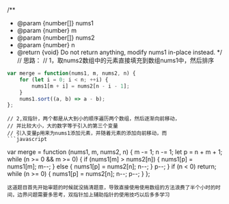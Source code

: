 /**
 * @param {number[]} nums1
 * @param {number} m
 * @param {number[]} nums2
 * @param {number} n
 * @return {void} Do not return anything, modify nums1 in-place instead.
 */
// 思路：
// 1，取nums2数组中的元素直接填充到数组nums1中，然后排序
```javascript 
var merge = function(nums1, m, nums2, n) {
    for (let i = 0; i < n; ++i) {
        nums1[m + i] = nums2[n - i - 1];
    }
    nums1.sort((a, b) => a - b);
};
```
    // 2,双指针，两个都是从大到小的顺序遍历两个数组，然后逐渐向前移动，
    // 并比较大小，大的数字等于引入的第三个变量
    // 引入变量p用来为nums1添加元素，并随着元素的添加向前移动，而
    ```javascript
var merge = function (nums1, m, nums2, n) {
    m -= 1;
    n -= 1;
    let p = n + m + 1;
    while (n >= 0 && m >= 0) {
        if (nums1[m] > nums2[n]) {
            nums1[p] = nums1[m];
            m--;
        } else {
            nums1[p] = nums2[n];
            n--;
        }
        p--;
    }
    if (n < 0) return;
    while (n >= 0) {
        nums1[p] = nums2[n];
        n--;
        p--;
    }
};
```
这道题目首先开始审题的时候就没搞清题意，导致直接使用使用数组的方法浪费了半个小时的时间，边界问题需要多思考，双指针加上辅助指针的使用技巧以后多多学习